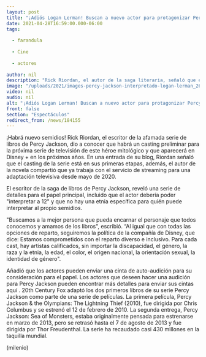 ```yaml
---
layout: post
title: "¡Adiós Logan Lerman! Buscan a nuevo actor para protagonizar Percy Jackson"
date: 2021-04-28T16:59:00.000-06:00
tags:
  
  - farandula
  
  - Cine
  
  - actores
  
author: nil
description: "Rick Riordan, el autor de la saga literaria, señaló que el casting de la serie está en sus primeras etapas. "
image: "/uploads/2021/images-percy-jackson-interpretado-logan-lerman_26_0_616_383.png"
video: nil
audio: nil
alt: "¡Adiós Logan Lerman! Buscan a nuevo actor para protagonizar Percy Jackson"
front: false
section: "Espectáculos"
redirect_from: /news/184155
---
```


¡Habrá nuevo semidios! Rick Riordan, el escritor de la afamada serie de libros de Percy Jackson, dio a conocer que habrá un casting preliminar para la próxima serie de televisión de este héroe mitológico y que aparecerá en Disney + en los próximos años. En una entrada de su blog, Riordan señaló que el casting de la serie está en sus primeras etapas, además, el autor de la novela compartió que ya trabaja con el servicio de streaming para una adaptación televisiva desde mayo de 2020.

​El escritor de la saga de libros de Percy Jackson, reveló una serie de detalles para el papel principal, incluido que el actor debería poder "interpretar a 12" y que no hay una etnia específica para quién puede interpretar al propio semidios. 

"Buscamos a la mejor persona que pueda encarnar el personaje que todos conocemos y amamos de los libros", escribió. “Al igual que con todas las opciones de reparto, seguiremos la política de la compañía de Disney, que dice: Estamos comprometidos con el reparto diverso e inclusivo. Para cada cast, hay artistas calificados, sin importar la discapacidad, el género, la raza y la etnia, la edad, el color, el origen nacional, la orientación sexual, la identidad de género". 

Añadió que los actores pueden enviar una cinta de auto-audición para su consideración para el papel. Los actores que deseen hacer una audición para Percy Jackson pueden encontrar más detalles para enviar sus cintas aquí . 20th Century Fox adaptó los dos primeros libros de su serie Percy Jackson como parte de una serie de películas. La primera película, Percy Jackson & the Olympians: The Lightning Thief (2010), fue dirigida por Chris Columbus y se estrenó el 12 de febrero de 2010.  La segunda entrega, Percy Jackson: Sea of ​​Monsters, estaba originalmente pensada para estrenarse en marzo de 2013, pero se retrasó hasta el 7 de agosto de 2013 y fue dirigida por Thor Freudenthal. La serie ha recaudado casi 430 millones en la taquilla mundial. 

(milenio)